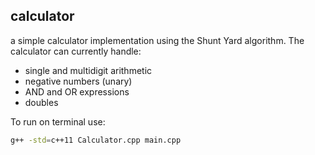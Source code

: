 ## calculator
a simple calculator implementation using the Shunt Yard algorithm.
The calculator can currently handle:
* single and multidigit arithmetic
* negative numbers (unary)
* AND and OR expressions
* doubles

To run on terminal use:
```bash
g++ -std=c++11 Calculator.cpp main.cpp
```
